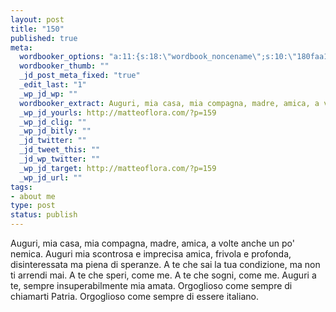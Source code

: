 ```yaml
--- 
layout: post
title: "150"
published: true
meta: 
  wordbooker_options: "a:11:{s:18:\"wordbook_noncename\";s:10:\"180faa135f\";s:18:\"wordbook_page_post\";s:15:\"131388540210117\";s:18:\"wordbook_orandpage\";s:1:\"2\";s:23:\"wordbook_default_author\";s:1:\"1\";s:23:\"wordbook_extract_length\";s:3:\"256\";s:19:\"wordbook_actionlink\";s:3:\"200\";s:26:\"wordbooker_publish_default\";s:2:\"on\";s:18:\"wordbook_attribute\";s:8:\"BlogPost\";s:24:\"wordbooker_status_update\";s:2:\"on\";s:29:\"wordbooker_status_update_text\";s:26:\": Post :  %title% - %link%\";s:20:\"wordbook_comment_get\";s:2:\"on\";}"
  wordbooker_thumb: ""
  _jd_post_meta_fixed: "true"
  _edit_last: "1"
  _wp_jd_wp: ""
  wordbooker_extract: Auguri, mia casa, mia compagna, madre, amica, a volte anche un po' nemica. Auguri mia scontrosa e imprecisa amica, frivola e profonda,  disinteressata ma piena di speranze. A te che sai la tua condizione, ma non ti arrendi mai. A te che speri, come me. ...
  _wp_jd_yourls: http://matteoflora.com/?p=159
  _wp_jd_clig: ""
  _wp_jd_bitly: ""
  _jd_twitter: ""
  _jd_tweet_this: ""
  _jd_wp_twitter: ""
  _wp_jd_target: http://matteoflora.com/?p=159
  _wp_jd_url: ""
tags: 
- about me
type: post
status: publish
---
```

Auguri, mia casa, mia compagna, madre, amica, a volte anche un po' nemica. Auguri mia scontrosa e imprecisa amica, frivola e profonda,  disinteressata ma piena di speranze. A te che sai la tua condizione, ma non ti arrendi mai. A te che speri, come me. A te che sogni, come me.
Auguri a te, sempre insuperabilmente mia amata.
Orgoglioso come sempre di chiamarti Patria. Orgoglioso come sempre di essere italiano.
